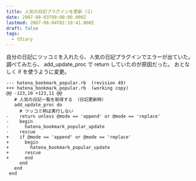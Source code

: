 ```yaml
---
title: 人気の日記プラグインを更新 (2)
date: 2007-08-03T00:00:00.000Z
lastmod: 2007-08-04T02:19:41.000Z
draft: false
tags:
  - tDiary
---
```


自分の日記にツッコミを入れたら、人気の日記プラグインでエラーが出ていた。 調べてみたら、 add\_update\_proc で return していたのが原因だった。 おとなしく if を使うように変更。

```
--- hatena_bookmark_popular.rb  (revision 49)
+++ hatena_bookmark_popular.rb  (working copy)
@@ -123,10 +123,11 @@
   # 人気の日記一覧を取得する （日記更新時）
   add_update_proc do
     # ツッコミ時は実行しない
-    return unless @mode == 'append' or @mode == 'replace'
-    begin
-      hatena_bookmark_popular_update
-    rescue
+    if @mode == 'append' or @mode == 'replace'
+      begin
+        hatena_bookmark_popular_update
+      rescue
+      end
     end
   end
 end
```
